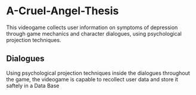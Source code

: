 # A-Cruel-Angel-Thesis
This videogame collects user information on symptoms of depression through game mechanics and character dialogues, using psychological projection techniques.
## Dialogues
Using psychological projection techniques inside the dialogues throughout the game, the videogame is capable to recollect user data and store it saftely in a Data Base
